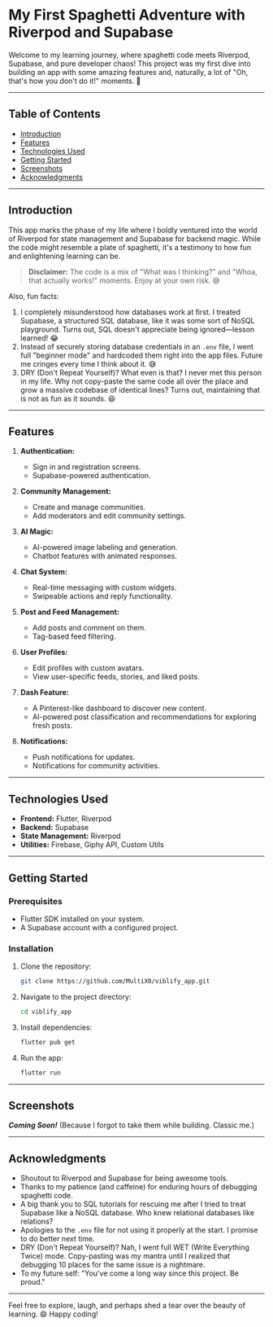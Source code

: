 # My First Spaghetti Adventure with Riverpod and Supabase

Welcome to my learning journey, where spaghetti code meets Riverpod, Supabase, and pure developer chaos! This project was my first dive into building an app with some amazing features and, naturally, a lot of "Oh, that's how you don't do it!" moments. 🍝

---

## Table of Contents
- [Introduction](#introduction)
- [Features](#features)
- [Technologies Used](#technologies-used)
- [Getting Started](#getting-started)
- [Screenshots](#screenshots)
- [Acknowledgments](#acknowledgments)

---

## Introduction
This app marks the phase of my life where I boldly ventured into the world of Riverpod for state management and Supabase for backend magic. While the code might resemble a plate of spaghetti, it's a testimony to how fun and enlightening learning can be.

> **Disclaimer:** The code is a mix of "What was I thinking?" and "Whoa, that actually works!" moments. Enjoy at your own risk. 😅

Also, fun facts:
1. I completely misunderstood how databases work at first. I treated Supabase, a structured SQL database, like it was some sort of NoSQL playground. Turns out, SQL doesn't appreciate being ignored—lesson learned! 😂
2. Instead of securely storing database credentials in an `.env` file, I went full "beginner mode" and hardcoded them right into the app files. Future me cringes every time I think about it. 😅
3. DRY (Don't Repeat Yourself)? What even is that? I never met this person in my life. Why not copy-paste the same code all over the place and grow a massive codebase of identical lines? Turns out, maintaining that is not as fun as it sounds. 😆

---

## Features
1. **Authentication:**
   - Sign in and registration screens.
   - Supabase-powered authentication.

2. **Community Management:**
   - Create and manage communities.
   - Add moderators and edit community settings.

3. **AI Magic:**
   - AI-powered image labeling and generation.
   - Chatbot features with animated responses.

4. **Chat System:**
   - Real-time messaging with custom widgets.
   - Swipeable actions and reply functionality.

5. **Post and Feed Management:**
   - Add posts and comment on them.
   - Tag-based feed filtering.

6. **User Profiles:**
   - Edit profiles with custom avatars.
   - View user-specific feeds, stories, and liked posts.

7. **Dash Feature:**
   - A Pinterest-like dashboard to discover new content.
   - AI-powered post classification and recommendations for exploring fresh posts.

8. **Notifications:**
   - Push notifications for updates.
   - Notifications for community activities.

---

## Technologies Used
- **Frontend:** Flutter, Riverpod
- **Backend:** Supabase
- **State Management:** Riverpod
- **Utilities:** Firebase, Giphy API, Custom Utils

---

## Getting Started
### Prerequisites
- Flutter SDK installed on your system.
- A Supabase account with a configured project.

### Installation
1. Clone the repository:
   ```bash
   git clone https://github.com/MultiX0/viblify_app.git
   ```
2. Navigate to the project directory:
   ```bash
   cd viblify_app
   ```
3. Install dependencies:
   ```bash
   flutter pub get
   ```
4. Run the app:
   ```bash
   flutter run
   ```

---

## Screenshots
_**Coming Soon!**_ (Because I forgot to take them while building. Classic me.)

---

## Acknowledgments
- Shoutout to Riverpod and Supabase for being awesome tools.
- Thanks to my patience (and caffeine) for enduring hours of debugging spaghetti code.
- A big thank you to SQL tutorials for rescuing me after I tried to treat Supabase like a NoSQL database. Who knew relational databases like relations?
- Apologies to the `.env` file for not using it properly at the start. I promise to do better next time.
- DRY (Don't Repeat Yourself)? Nah, I went full WET (Write Everything Twice) mode. Copy-pasting was my mantra until I realized that debugging 10 places for the same issue is a nightmare.
- To my future self: "You've come a long way since this project. Be proud."

---

Feel free to explore, laugh, and perhaps shed a tear over the beauty of learning. 😄 Happy coding!

